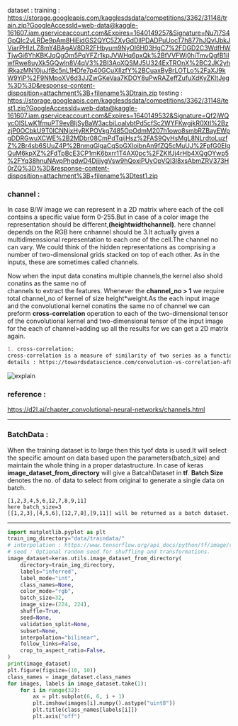 dataset :
training : https://storage.googleapis.com/kagglesdsdata/competitions/3362/31148/train.zip?GoogleAccessId=web-data@kaggle-161607.iam.gserviceaccount.com&Expires=1640149257&Signature=Nu7l7S4GpQIc2vLRDe9pAm8HiEidGS2QYC5ZXyGdDllPDADPuUocT7h877hJQvlJbkJViarPHIzLZ8mY4BAgAV8DR2FHbyum9NyOI6H03HgC7%2FDGD2C3WdfHWTjwGi6YhKBKJqQgOm5PqYFZr1kpJVWHq6pxQk%2BfVVFWj0hiTmvQgfB1iIwfRwe8uyXk5GQwln8V4qV3%2BI3AoXQSMJ5U324ExTROnX%2BC2JK2yhiRkazMN10juJfBc5nL1HDfe7p40GCuXIIzfY%2BCuaxByBrLOTLo%2FaXJ9kW9YiP%2F9NMpoXV6d3JJZwGKeVaa7KDOY8uPwRAZeffZufuXdKyZKltJeg%3D%3D&response-content-disposition=attachment%3B+filename%3Dtrain.zip
testing :
https://storage.googleapis.com/kagglesdsdata/competitions/3362/31148/test1.zip?GoogleAccessId=web-data@kaggle-161607.iam.gserviceaccount.com&Expires=1640149532&Signature=Qf2jWQycOlSLwK1fmuPT9evBIjSyBaW3acbiLoalvbtPd5cfSc2WYFKwgjkR0Xtl%2BzzjP0OCbkU9T0ICNNjxHyRKPOVkg7485OpOdmM207h1owo8smbRZBayEWpgDDRGwuXCWE%2B2MDbr08CmPdTqijHsz%2FAS9QyHsMgL8NLrdtoLuzfZ%2Br4sb6SUuZ4P%2BnmqGlgaCqSpGXIoibnAn9fZQ5cMuUJ%2FpfG0EIgQuM6kpXZ%2FdTpBcE3CP1mK6bxrr1T4AX0pc%2FZKlfJj4rHb4XQgOYwp5%2FYq38hnuNAvpPhgdwD4DjjjygVsw9hQoxiPUyOpVQI3I8xsAbmZRV373H0rZQ%3D%3D&response-content-disposition=attachment%3B+filename%3Dtest1.zip


### channel : 
In case B/W image we can represent in a 2D matrix where each of the cell contains a specific value form 
0-255.But in case of a color image the representation should be different,**(height*width*channel)**.
here channel depends on the RGB here cnhannel should be 3.It actually gives a multidimenssional 
representation to each one of the cell.The channel no can vary.
We could think of the hidden representations as comprising a number of two-dimensional grids stacked on
top of each other. As in the inputs, these are sometimes called channels.

Now when the input data conatins multiple channels,the kernel also shold conatins as the same no of  
channels to extract the features.
Whenever the **channel_no > 1** we require total channel_no of kernel of size height*weight.As the each 
input image and the convolutional kernel conatins the same no of channel we can preform 
**cross-correlation** operation to each of the two-dimensional tensor of the convolutional kernel and 
two-dimensional tensor of the input image for the each of channel>adding up all the results for we can 
get a 2D matrix again.

```md
1. cross-correlation:
cross-correlation is a measure of similarity of two series as a function of the displacement of one relative to the other. This is also known as a sliding dot product or sliding inner-product.
details : https://towardsdatascience.com/convolution-vs-correlation-af868b6b4fb5
```  
![explain](https://d2l.ai/_images/conv-multi-in.svg)

### reference :
https://d2l.ai/chapter_convolutional-neural-networks/channels.html

---

### BatchData :
When the training dataset is to large then this tyof data is used.It will select the specific amount on 
data based upon the parameters(batch_size) and maintain the whole thing in a proper datastructure.
In case of keras **image_dataset_from_directory** will give a BatcahDataset in **tf**.
**Batch Size** denotes the no. of data to select from original to generate a single data on batch.
```
[1,2,3,4,5,6,12,7,8,9,11]
here batch_size=3
[[1,2,3],[4,5,6],[12,7,8],[9,11]] will be returned as a batch dataset.
```

---

``` Python
import matplotlib.pyplot as plt
train_img_directory="data/traindata/"
# interpolation : https://www.tensorflow.org/api_docs/python/tf/image/resize
# seed : Optional random seed for shuffling and transformations.
image_dataset=keras.utils.image_dataset_from_directory(
    directory=train_img_directory,
    labels="inferred",
    label_mode="int",
    class_names=None,
    color_mode="rgb",
    batch_size=32,
    image_size=(224, 224),
    shuffle=True,
    seed=None,
    validation_split=None,
    subset=None,
    interpolation="bilinear",
    follow_links=False,
    crop_to_aspect_ratio=False,
)
print(image_dataset)
plt.figure(figsize=(10, 10))
class_names = image_dataset.class_names
for images, labels in image_dataset.take(1):
    for i in range(32):
        ax = plt.subplot(6, 6, i + 1)
        plt.imshow(images[i].numpy().astype("uint8"))
        plt.title(class_names[labels[i]])
        plt.axis("off")
```
